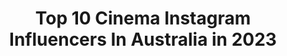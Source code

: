 ---
title: Top 10 Cinema Instagram Influencers In Australia in 2023
description: >-
  Find top cinema Instagram influencers in Australia in 2023. Most popular hashtags: #passionpassport #voyaged #hellofrom.
platform: Instagram
hits: 109
text_top: Discover the best Instagram profiles on inBeat.
text_bottom: Our database has 109 Instagram influencers like this in Australia for you to pitch.
profiles:
  - username: "mandywalkerdp"
    fullname: >-
      Mandy Walker
    bio: >-
      ASC, ACS Cinematographer
    location: "Australia"
    followers: 13448
    engagement: 722
    commentsToLikes: 0.051760
    id: ck5pws5m1obpb0i11wdijol1d
    verified: false
    hashtags: "#nytimes, #takeflight, #virtualreality, #mulan"
  - username: "zoewhite"
    fullname: >-
      Zoë White ACS
    bio: >-
      Cinematographer
    location: "Australia"
    followers: 18818
    engagement: 758
    commentsToLikes: 0.019009
    id: ck0u0hzs9trod0i19d0or4q36
    verified: false
    hashtags: "#noworkerleftbehind, #whoisinyourcrew, #daremetv, #hulufyc"
  - username: "oztavio"
    fullname: >-
      Octavio Arias
    bio: >-
      www.octavioarias.com Cinematographer
    location: "Australia"
    followers: 3985
    engagement: 1449
    commentsToLikes: 0.063915
    id: ck5zjgz5nhko50i14rqtiqg6h
    verified: false
    hashtags: "#zeiss1, #arrialexamini, #cookeanamorphicsf, #leicasummilux"
  - username: "benizzard"
    fullname: >-
      Ben Izzard
    bio: >-
      Cinematographer Canberra, AUS ✉️ Enquiries: admin@benizzard.com
    location: "Australia"
    followers: 5334
    engagement: 1259
    commentsToLikes: 0.064488
    id: ck5hjxhfwhf5j0i11ke48hq36
    verified: false
    hashtags: "#dronefromhomeffa, #stayathome"
  - username: "scottwilsonimagery"
    fullname: >-
      Scott Wilson
    bio: >-
      DOP @oceansoulsfilms cinematographer/photographer Expedition guide AIDA Freedive instructor
    location: "Australia"
    followers: 43509
    engagement: 388
    commentsToLikes: 0.024140
    id: ck0tzyhx6s05y0i19uwpn36y8
    verified: false
    hashtags: "#greatbarrierreef, #byronbay, #goldcoast"
  - username: "danmacpherson"
    fullname: >-
      DANIEL MACPHERSON
    bio: >-
      ☠️⚡️🌊 #StrikeBack @cinemax @skytv // #BadMothers @sundancenow // #VitaminSea #UpUp #YNWA ♥️🌴🥃
    location: "Australia"
    followers: 101256
    engagement: 243
    commentsToLikes: 0.046950
    id: ck15rjnke88wr0i19bwm5v54t
    verified: true
    hashtags: "#beardsofinstagram, #strikeback, #running, #ironman"
  - username: "kovenuk"
    fullname: >-
      KOVEN
    bio: >-
      Award winning cinematic bass duo from London, UK. Bookings // EU/Aus/NZ: tom@gramagency.co.uk NA/Asia: saleem@amodeagency.com
    location: "Australia"
    followers: 49727
    engagement: 499
    commentsToLikes: 0.032665
    id: ck55odaxe852r0i11i40u3ozb
    verified: true
    hashtags: "#weareviable, #letthemusicplay"
  - username: "demas"
    fullname: >-
      Demas Rusli
    bio: >-
      Photographer/Designer - Sydney, AU 📮 hello@demasrusli.com 👥 @529podcast @globalnightsquad 👇🏻 Youtube: How to Create a CINEMAGRAPH
    location: "Australia"
    followers: 368554
    engagement: 362
    commentsToLikes: 0.025239
    id: ck0tuggnm71p40i1930x0og6o
    verified: true
    hashtags: "#eclectic, #agameoftones, #streets, #designboom"
  - username: "jamtuna"
    fullname: >-
      james | sydney, cinemagraphs
    bio: >-
      🍓 spreading motion 🍯 #cinemagraph 🐟 beginner tutorial below
    location: "Australia"
    followers: 39132
    engagement: 524
    commentsToLikes: 0.034258
    id: ck5c0zah1u4xj0i11pzataqij
    verified: false
    hashtags: "#passionpassport, #puppetmaster, #ilovesydney, #sydneytrains"
  - username: "jaxonfoale"
    fullname: >-
      Jek
    bio: >-
      Party til' you're farty 📺📽🆒🇦🇺 Cinematographer📍Perth/Goldcoast. Business: @dropmediacreative New Vlog¥¥
    location: "Australia"
    followers: 42133
    engagement: 320
    commentsToLikes: 0.017972
    id: ck0tuyup599ro0i19hyz8tfru
    verified: false
    hashtags: "#christmasinaugust, #tiptopstheonegoodonyamum"
---